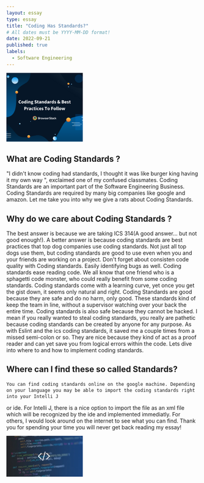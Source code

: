 ```yaml
---
layout: essay
type: essay
title: "Coding Has Standards?"
# All dates must be YYYY-MM-DD format!
date: 2022-09-21
published: true
labels:
  - Software Engineering
---
```


<img width="200px" class="rounded float-start pe-4" src="../img/Coding-Standards-Best-Practices-To-Follow.png">


## What are Coding Standards ? 
"I didn't know coding had standards, I thought it was like burger king having it my own way ", exclaimed one of my confused classmates. 
Coding Standards are an important part of the Software Engineering Business. Coding Standards are required by many big companies like google and amazon. 
Let me take you into why we give a rats about Coding Standards. 

## Why do we care about Coding Standards ?
The best answer is because we are taking ICS 314(A good answer... but not good enough!). A better answer is because coding standards are best practices 
that top dog companies use coding standards. Not just all top dogs use them, but coding standards are good to use even when you and your friends are
working on a project. Don't forget about consisten code quality with Coding standards. Easily identifying bugs as well. Coding standards ease reading code. We all know that one friend who is a sphagetti code monster, who could really benefit from 
some coding standards. Coding standards come with a learning curve, yet once you get the gist down, it seems only natural and right. Coding Standards are 
good because they are safe and do no harm, only good. These standards kind of keep the team in line, without a supervisor watching over your back the entire
time. Coding standards is also safe because they cannot be hacked. I mean if you really wanted to steal coding standards, you really are pathetic because 
coding standards can be created by anyone for any purpose. As with Eslint and the ics coding standards, it saved me a couple times from a missed semi-colon 
or so. They are nice because they kind of act as a proof reader and can yet save you from logical errors within the code. Lets dive into where to and how 
to implement coding standards. 

## Where can I find these so called Standards?
	You can find coding standards online on the google machine. Depending on your language you may be able to import the coding standards right into your Intelli J 
  or ide. For Intelli J, there is a nice option to import the file as an xml file which will be recognized by the ide and implemented immediatly. For others, I would look around on the internet to see what you can find. Thank you for spending your time you will never get back reading my essay! 
  
<img width="200px" class="rounded float-start pe-4" src="../img/20181002_WhyCodingStandardsMatter.png">
	

